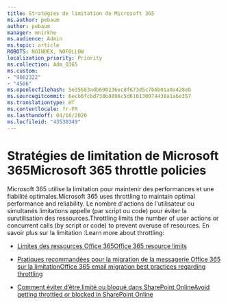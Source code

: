 ```yaml
---
title: Stratégies de limitation de Microsoft 365
ms.author: pebaum
author: pebaum
manager: mnirkhe
ms.audience: Admin
ms.topic: article
ROBOTS: NOINDEX, NOFOLLOW
localization_priority: Priority
ms.collection: Adm_O365
ms.custom:
- "9002322"
- "4506"
ms.openlocfilehash: 5e35683adb690236ec8f673d5c7b6b01a0a428eb
ms.sourcegitcommit: 6ecb6fcbd738b8896c5d616130074438a1a6e357
ms.translationtype: HT
ms.contentlocale: fr-FR
ms.lasthandoff: 04/16/2020
ms.locfileid: "43530349"
---
```

# <a name="microsoft-365-throttle-policies"></a><span data-ttu-id="a90e6-102">Stratégies de limitation de Microsoft 365</span><span class="sxs-lookup"><span data-stu-id="a90e6-102">Microsoft 365 throttle policies</span></span>

<span data-ttu-id="a90e6-103">Microsoft 365 utilise la limitation pour maintenir des performances et une fiabilité optimales.</span><span class="sxs-lookup"><span data-stu-id="a90e6-103">Microsoft 365 uses throttling to maintain optimal performance and reliability.</span></span> <span data-ttu-id="a90e6-104">Le nombre d'actions de l'utilisateur ou simultanés limitations appelle (par script ou code) pour éviter la surutilisation des ressources.</span><span class="sxs-lookup"><span data-stu-id="a90e6-104">Throttling limits the number of user actions or concurrent calls (by script or code) to prevent overuse of resources.</span></span> <span data-ttu-id="a90e6-105">En savoir plus sur la limitation :</span><span class="sxs-lookup"><span data-stu-id="a90e6-105">Learn more about throttling:</span></span>

- [<span data-ttu-id="a90e6-106">Limites des ressources Office 365</span><span class="sxs-lookup"><span data-stu-id="a90e6-106">Office 365 resource limits</span></span>](https://docs.microsoft.com/office365/Enterprise/office-365-resource-limits)

- [<span data-ttu-id="a90e6-107">Pratiques recommandées pour la migration de la messagerie Office 365 sur la limitation</span><span class="sxs-lookup"><span data-stu-id="a90e6-107">Office 365 email migration best practices regarding throttling</span></span>](https://docs.microsoft.com/exchange/mailbox-migration/office-365-migration-best-practices#office-365-throttling)

- [<span data-ttu-id="a90e6-108">Comment éviter d’être limité ou bloqué dans SharePoint Online</span><span class="sxs-lookup"><span data-stu-id="a90e6-108">Avoid getting throttled or blocked in SharePoint Online</span></span>](https://docs.microsoft.com/sharepoint/dev/general-development/how-to-avoid-getting-throttled-or-blocked-in-sharepoint-online)
